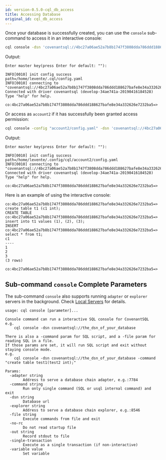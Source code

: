 ```yaml
---
id: version-0.5.0-cql_db_access
title: Accessing Database
original_id: cql_db_access
---
```

Once your database is successfully created, you can use the `console` sub-command to access it in an interactive console:

```bash
cql console -dsn 'covenantsql://4bc27a06ae52a7b8b1747f3808dda786ddd188627bafe8e34a332626e7232ba5'
```

Output:

    Enter master key(press Enter for default: ""): 
    
    INFO[0010] init config success                           path=/home/levente/.cql/config.yaml
    INFO[0010] connecting to "covenantsql://4bc27a06ae52a7b8b1747f3808dda786ddd188627bafe8e34a332626e7232ba5" 
    Connected with driver covenantsql (develop-34ae741a-20190416184528)
    Type "help" for help.
    
    co:4bc27a06ae52a7b8b1747f3808dda786ddd188627bafe8e34a332626e7232ba5=>
    

Or access as `account2` if it has successfully been granted access permission:

```bash
cql console -config "account2/config.yaml" -dsn 'covenantsql://4bc27a06ae52a7b8b1747f3808dda786ddd188627bafe8e34a332626e7232ba5'
```

Output:

    Enter master key(press Enter for default: ""): 
    
    INFO[0010] init config success                           path=/home/levente/.config/cql/account2/config.yaml
    INFO[0010] connecting to "covenantsql://4bc27a06ae52a7b8b1747f3808dda786ddd188627bafe8e34a332626e7232ba5" 
    Connected with driver covenantsql (develop-34ae741a-20190416184528)
    Type "help" for help.
    
    co:4bc27a06ae52a7b8b1747f3808dda786ddd188627bafe8e34a332626e7232ba5=>
    

Here is an example of using the interactive console:

    co:4bc27a06ae52a7b8b1747f3808dda786ddd188627bafe8e34a332626e7232ba5=> create table t1 (c1 int);
    CREATE TABLE
    co:4bc27a06ae52a7b8b1747f3808dda786ddd188627bafe8e34a332626e7232ba5=> insert into t1 values (1), (2), (3);
    INSERT
    co:4bc27a06ae52a7b8b1747f3808dda786ddd188627bafe8e34a332626e7232ba5=> select * from t1;
    c1
    ----
    1
    2
    3
    (3 rows)
    
    co:4bc27a06ae52a7b8b1747f3808dda786ddd188627bafe8e34a332626e7232ba5=> 
    

## Sub-command `console` Complete Parameters

The sub-command `console` also supports running `adapter` or `explorer` servers in the background. Check [Local Servers](#local-servers) for details.

    usage: cql console [parameter]...
    
    Console command can run a interactive SQL console for CovenantSQL
    e.g.
        cql console -dsn covenantsql://the_dsn_of_your_database
    
    There is also a -command param for SQL script, and a -file param for reading SQL in a file.
    If those params are set, it will run SQL script and exit without staying console mode.
    e.g.
        cql console -dsn covenantsql://the_dsn_of_your_database -command "create table test1(test2 int);"
    
    Params:
      -adapter string
            Address to serve a database chain adapter, e.g.:7784
      -command string
            Run only single command (SQL or usql internal command) and exit
      -dsn string
            Database url
      -explorer string
            Address to serve a database chain explorer, e.g.:8546
      -file string
            Execute commands from file and exit
      -no-rc
            Do not read startup file
      -out string
            Record stdout to file
      -single-transaction
            Execute as a single transaction (if non-interactive)
      -variable value
            Set variable